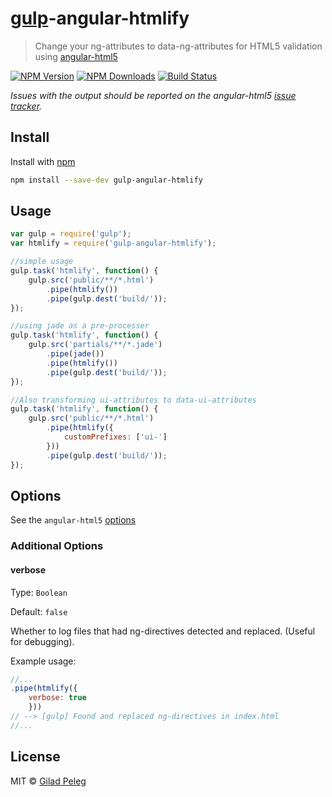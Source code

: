 # [gulp](https://github.com/wearefractal/gulp)-angular-htmlify

> Change your ng-attributes to data-ng-attributes for HTML5 validation using [angular-html5](https://github.com/pgilad/angular-html5)

[![NPM Version](http://img.shields.io/npm/v/gulp-angular-htmlify.svg?style=flat)](https://npmjs.org/package/gulp-angular-htmlify)
[![NPM Downloads](http://img.shields.io/npm/dm/gulp-angular-htmlify.svg?style=flat)](https://npmjs.org/package/gulp-angular-htmlify)
[![Build Status](http://img.shields.io/travis/pgilad/gulp-angular-htmlify.svg?style=flat)](https://travis-ci.org/pgilad/gulp-angular-htmlify)

*Issues with the output should be reported on the angular-html5 [issue tracker](https://github.com/pgilad/angular-html5/issues).*

## Install

Install with [npm](https://npmjs.org/package/gulp-angular-htmlify)

```sh
npm install --save-dev gulp-angular-htmlify
```

## Usage

```js
var gulp = require('gulp');
var htmlify = require('gulp-angular-htmlify');

//simple usage
gulp.task('htmlify', function() {
    gulp.src('public/**/*.html')
        .pipe(htmlify())
        .pipe(gulp.dest('build/'));
});

//using jade as a pre-processer
gulp.task('htmlify', function() {
    gulp.src('partials/**/*.jade')
        .pipe(jade())
        .pipe(htmlify())
        .pipe(gulp.dest('build/'));
});

//Also transforming ui-attributes to data-ui-attributes
gulp.task('htmlify', function() {
    gulp.src('public/**/*.html')
        .pipe(htmlify({
            customPrefixes: ['ui-']
        }))
        .pipe(gulp.dest('build/'));
});
```

## Options

See the `angular-html5` [options](https://github.com/pgilad/angular-html5#api)

### Additional Options

#### verbose

Type: `Boolean`

Default: `false`

Whether to log files that had ng-directives detected and replaced. (Useful for debugging).

Example usage:
```js
//...
.pipe(htmlify({
    verbose: true
    }))
// --> [gulp] Found and replaced ng-directives in index.html
//...
```

## License

MIT © [Gilad Peleg](https://github.com/pgilad)
